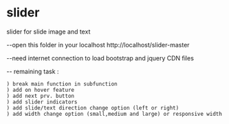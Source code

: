 # slider
slider for slide image and text

--open this folder in your localhost
  http://localhost/slider-master

--need internet connection to load bootstrap and jquery CDN files

-- remaining task :

    ) break main function in subfunction
    ) add on hover feature
    ) add next prv. button
    ) add slider indicators
    ) add slide/text direction change option (left or right)
    ) add width change option (small,medium and large) or responsive width

